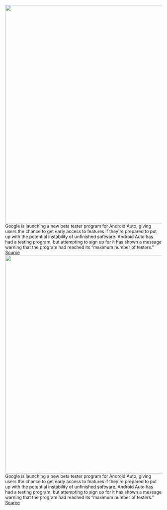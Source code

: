 <img src='https://cdn.vox-cdn.com/thumbor/HSL56BEKuQarcmLydkwKecHFbF4=/0x0:2040x1360/1200x800/filters:focal(857x517:1183x843)/cdn.vox-cdn.com/uploads/chorus_image/image/69617567/akrales_190725_3567_0090.0.jpg' width='700px' /><br/>
Google is launching a new beta tester program for Android Auto, giving users the chance to get early access to features if they're prepared to put up with the potential instability of unfinished software. Android Auto has had a testing program, but attempting to sign up for it has shown a message warning that the program had reached its “maximum number of testers.”
<a href='https://www.theverge.com/2021/7/22/22588308/google-android-auto-beta-program-sign-up'> Source <a/><img src='https://cdn.vox-cdn.com/thumbor/HSL56BEKuQarcmLydkwKecHFbF4=/0x0:2040x1360/1200x800/filters:focal(857x517:1183x843)/cdn.vox-cdn.com/uploads/chorus_image/image/69617567/akrales_190725_3567_0090.0.jpg' width='700px' /><br/>
Google is launching a new beta tester program for Android Auto, giving users the chance to get early access to features if they're prepared to put up with the potential instability of unfinished software. Android Auto has had a testing program, but attempting to sign up for it has shown a message warning that the program had reached its “maximum number of testers.”
<a href='https://www.theverge.com/2021/7/22/22588308/google-android-auto-beta-program-sign-up'> Source <a/>